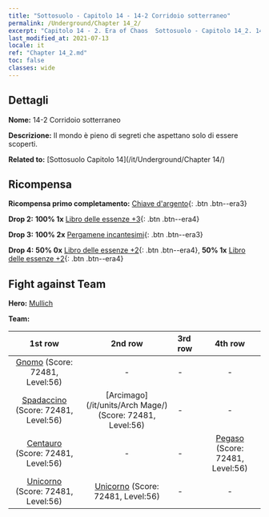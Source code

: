 ```yaml
---
title: "Sottosuolo - Capitolo 14 - 14-2 Corridoio sotterraneo"
permalink: /Underground/Chapter 14_2/
excerpt: "Capitolo 14 - 2. Era of Chaos  Sottosuolo - Capitolo 14_2. 14-2 Corridoio sotterraneo"
last_modified_at: 2021-07-13
locale: it
ref: "Chapter 14_2.md"
toc: false
classes: wide
---
```


## Dettagli

 **Nome:** 14-2 Corridoio sotterraneo

 **Descrizione:** Il mondo è pieno di segreti che aspettano solo di essere scoperti.

 **Related to:** [Sottosuolo Capitolo 14](/it/Underground/Chapter 14/)

## Ricompensa

 **Ricompensa primo completamento:** [Chiave d'argento](/ItemsIT/con_693/){: .btn .btn--era3}

 **Drop 2:** **100% 1x** [Libro delle essenze +3](/ItemsIT/mat_60/){: .btn .btn--era4}

 **Drop 3:** **100% 2x** [Pergamene incantesimi](/ItemsIT/con_694/){: .btn .btn--era3}

 **Drop 4:** **50% 0x** [Libro delle essenze +2](/ItemsIT/mat_53/){: .btn .btn--era4}, **50% 1x** [Libro delle essenze +2](/ItemsIT/mat_53/){: .btn .btn--era4}


## Fight against Team
 **Hero:** [Mullich](/it/heroes/Mullich/)

 **Team:**


  | 1st row | 2nd row | 3rd row | 4th row |
  |:----:|:----:|:----|:----:|
  | [Gnomo](/it/units/Dwarf/) (Score: 72481, Level:56)  | - | - | - |
  | [Spadaccino](/it/units/Swordsman/) (Score: 72481, Level:56)  | [Arcimago](/it/units/Arch Mage/) (Score: 72481, Level:56)  | - | - |
  | [Centauro](/it/units/Centaur/) (Score: 72481, Level:56)  | - | - | [Pegaso](/it/units/Pegasus/) (Score: 72481, Level:56)  |
  | [Unicorno](/it/units/Unicorn/) (Score: 72481, Level:56)  | [Unicorno](/it/units/Unicorn/) (Score: 72481, Level:56)  | - | - |


